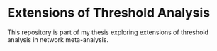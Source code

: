# Extensions of Threshold Analysis

This repository is part of my thesis exploring extensions of threshold analysis in network meta-analysis.